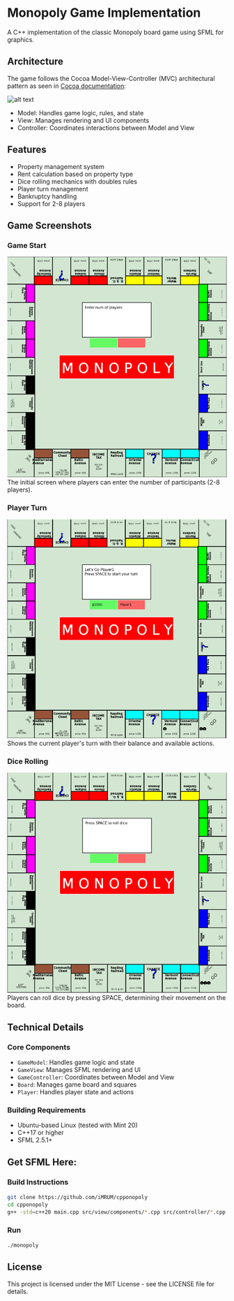 # Monopoly Game Implementation

A C++ implementation of the classic Monopoly board game using SFML for graphics.

## Architecture

The game follows the Cocoa Model-View-Controller (MVC) architectural pattern as seen in [Cocoa documentation](https://developer.apple.com/library/archive/documentation/General/Conceptual/CocoaEncyclopedia/Model-View-Controller/Model-View-Controller.html):

![alt text](https://developer.apple.com/library/archive/documentation/General/Conceptual/DevPedia-CocoaCore/Art/model_view_controller_2x.png)

- Model: Handles game logic, rules, and state
- View: Manages rendering and UI components
- Controller: Coordinates interactions between Model and View

## Features

- Property management system
- Rent calculation based on property type
- Dice rolling mechanics with doubles rules
- Player turn management
- Bankruptcy handling
- Support for 2-8 players

## Game Screenshots

### Game Start
![Game Start](https://github.com/iMRUM/cpponopoly/raw/refs/heads/master/GameStart)
The initial screen where players can enter the number of participants (2-8 players).

### Player Turn
![Dice Roll](https://github.com/iMRUM/cpponopoly/raw/refs/heads/master/PlayerTurn)
Shows the current player's turn with their balance and available actions.

### Dice Rolling
![Player Turn](https://github.com/iMRUM/cpponopoly/raw/refs/heads/master/DiceRolling)
Players can roll dice by pressing SPACE, determining their movement on the board.

## Technical Details

### Core Components

- `GameModel`: Handles game logic and state
- `GameView`: Manages SFML rendering and UI
- `GameController`: Coordinates between Model and View
- `Board`: Manages game board and squares
- `Player`: Handles player state and actions

### Building Requirements
- Ubuntu-based Linux (tested with Mint 20)
- C++17 or higher
- SFML 2.5.1+
## Get SFML Here:

### Build Instructions

```bash
git clone https://github.com/iMRUM/cpponopoly
cd cpponopoly
g++ -std=c++20 main.cpp src/view/components/*.cpp src/controller/*.cpp src/model/*.cpp src/view/*.cpp src/controller/states/*.cpp -o monopoly -lsfml-graphics -lsfml-window -lsfml-system

```
### Run
```bash
./monopoly
```

## License

This project is licensed under the MIT License - see the LICENSE file for details.
